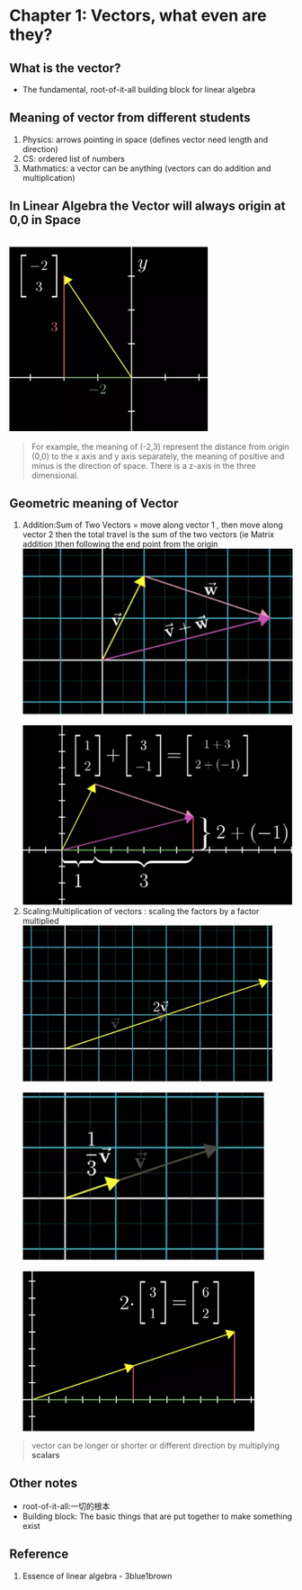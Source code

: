 # Chapter 1: Vectors, what even are they?
## What is the vector?
* The fundamental, root-of-it-all building block for linear algebra
## Meaning of vector from different students
1. Physics: arrows pointing in space (defines vector need length and direction)
2. CS: ordered list of numbers
3. Mathmatics: a vector can be anything  (vectors can do addition and multiplication)
## In Linear Algebra the Vector will always origin at 0,0 in Space
<br>![image](https://github.com/yhlien1221/Linear-algebra/blob/main/3Blue1Brown/pic/1_1.png)<br/>
> For example, the meaning of  (-2,3) represent the distance from origin (0,0) to the x axis and y axis separately, the meaning of positive and minus is the direction of space. There is a z-axis in the three dimensional.
## Geometric meaning of Vector
1. Addition:Sum of Two Vectors = move along vector 1 , then move along vector 2 then the total travel is the sum of the two vectors (ie Matrix addition )then following the end point from the origin
<br>![image](https://github.com/yhlien1221/Linear-algebra/blob/main/3Blue1Brown/pic/1_2.png)<br/>
<br>![image](https://github.com/yhlien1221/Linear-algebra/blob/main/3Blue1Brown/pic/1_3.png)<br/>
2. Scaling:Multiplication of vectors : scaling the factors by a factor multiplied
<br>![image](https://github.com/yhlien1221/Linear-algebra/blob/main/3Blue1Brown/pic/1_4.png)<br/>
<br>![image](https://github.com/yhlien1221/Linear-algebra/blob/main/3Blue1Brown/pic/1_5.png)<br/>
<br>![image](https://github.com/yhlien1221/Linear-algebra/blob/main/3Blue1Brown/pic/1_6.png)<br/>
> vector can be longer or shorter or different direction by multiplying __scalars__
## Other notes
* root-of-it-all:一切的根本
* Building block: The basic things that are put together to make something exist
## Reference
1. Essence of linear algebra - 3blue1brown
 


